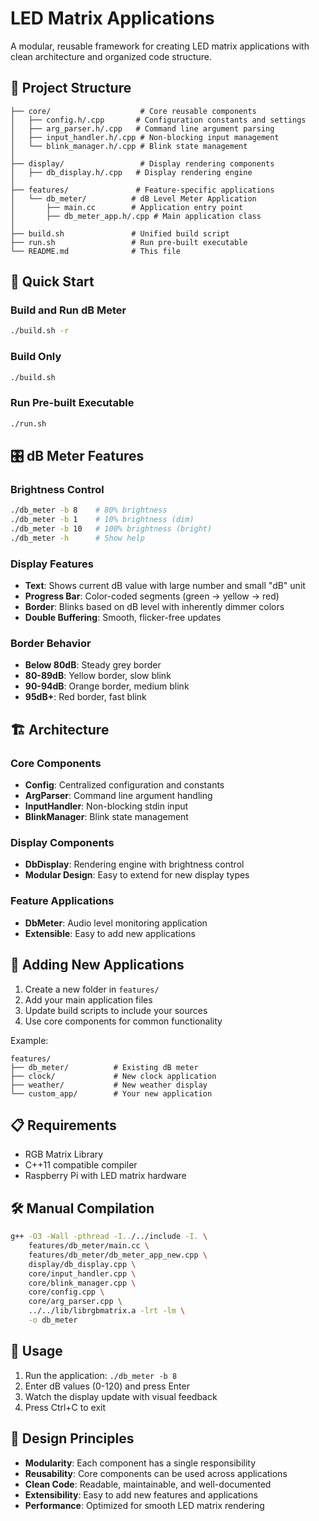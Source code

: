 # LED Matrix Applications

A modular, reusable framework for creating LED matrix applications with clean architecture and organized code structure.

## 📁 Project Structure

```
├── core/                    # Core reusable components
│   ├── config.h/.cpp       # Configuration constants and settings
│   ├── arg_parser.h/.cpp   # Command line argument parsing
│   ├── input_handler.h/.cpp # Non-blocking input management
│   └── blink_manager.h/.cpp # Blink state management
│
├── display/                 # Display rendering components
│   ├── db_display.h/.cpp   # Display rendering engine
│
├── features/               # Feature-specific applications
│   └── db_meter/          # dB Level Meter Application
│       ├── main.cc        # Application entry point
│       ├── db_meter_app.h/.cpp # Main application class
│
├── build.sh               # Unified build script
├── run.sh                 # Run pre-built executable
└── README.md              # This file
```

## 🚀 Quick Start

### Build and Run dB Meter
```bash
./build.sh -r
```

### Build Only
```bash
./build.sh
```

### Run Pre-built Executable
```bash
./run.sh
```

## 🎛️ dB Meter Features

### Brightness Control
```bash
./db_meter -b 8    # 80% brightness
./db_meter -b 1    # 10% brightness (dim)
./db_meter -b 10   # 100% brightness (bright)
./db_meter -h      # Show help
```

### Display Features
- **Text**: Shows current dB value with large number and small "dB" unit
- **Progress Bar**: Color-coded segments (green → yellow → red)
- **Border**: Blinks based on dB level with inherently dimmer colors
- **Double Buffering**: Smooth, flicker-free updates

### Border Behavior
- **Below 80dB**: Steady grey border
- **80-89dB**: Yellow border, slow blink
- **90-94dB**: Orange border, medium blink
- **95dB+**: Red border, fast blink

## 🏗️ Architecture

### Core Components
- **Config**: Centralized configuration and constants
- **ArgParser**: Command line argument handling
- **InputHandler**: Non-blocking stdin input
- **BlinkManager**: Blink state management

### Display Components
- **DbDisplay**: Rendering engine with brightness control
- **Modular Design**: Easy to extend for new display types

### Feature Applications
- **DbMeter**: Audio level monitoring application
- **Extensible**: Easy to add new applications

## 🔧 Adding New Applications

1. Create a new folder in `features/`
2. Add your main application files
3. Update build scripts to include your sources
4. Use core components for common functionality

Example:
```
features/
├── db_meter/          # Existing dB meter
├── clock/             # New clock application
├── weather/           # New weather display
└── custom_app/        # Your new application
```

## 📋 Requirements

- RGB Matrix Library
- C++11 compatible compiler
- Raspberry Pi with LED matrix hardware

## 🛠️ Manual Compilation

```bash
g++ -O3 -Wall -pthread -I../../include -I. \
    features/db_meter/main.cc \
    features/db_meter/db_meter_app_new.cpp \
    display/db_display.cpp \
    core/input_handler.cpp \
    core/blink_manager.cpp \
    core/config.cpp \
    core/arg_parser.cpp \
    ../../lib/librgbmatrix.a -lrt -lm \
    -o db_meter
```

## 📝 Usage

1. Run the application: `./db_meter -b 8`
2. Enter dB values (0-120) and press Enter
3. Watch the display update with visual feedback
4. Press Ctrl+C to exit

## 🎯 Design Principles

- **Modularity**: Each component has a single responsibility
- **Reusability**: Core components can be used across applications
- **Clean Code**: Readable, maintainable, and well-documented
- **Extensibility**: Easy to add new features and applications
- **Performance**: Optimized for smooth LED matrix rendering
